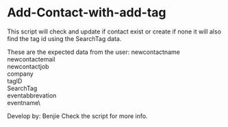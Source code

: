 # Add-Contact-with-add-tag

This script will check and update if contact exist or create if none it will also find the tag id using the SearchTag data.

These are the expected data from the user: newcontactname 
	newcontactemail\
	newcontactjob\
	company\
	tagID\
	SearchTag\
	eventabbrevation\
	eventname\
  
  Develop by: Benjie
  Check the script for more info.
